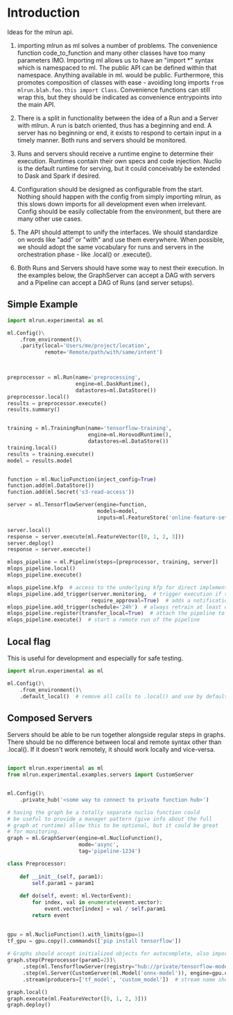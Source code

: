# Introduction
Ideas for the mlrun api. 

1. importing mlrun as ml solves a number of problems. The convenience function code_to_function and many other classes have too many parameters IMO. Importing ml allows us to have an "import *" syntax which is namespaced to ml. The public API can be defined within that namespace. Anything available in ml.<class or function> would be public. Furthermore, this promotes composition of classes with ease - avoiding long imports `from mlrun.blah.foo.this import Class`. Convenience functions can still wrap this, but they should be indicated as convenience entrypoints into the main API.

1. There is a split in functionality between the idea of a Run and a Server with mlrun. A run is batch oriented, thus has a beginning and end. A server has no beginning or end, it exists to respond to certain input in a timely manner. Both runs and servers should be monitored. 
   
1. Runs and servers should receive a runtime engine to determine their execution. Runtimes contain their own specs and code injection. Nuclio is the default runtime for serving, but it could conceivably be extended to Dask and Spark if desired.
   
1. Configuration should be designed as configurable from the start. Nothing should happen with the config from simply importing mlrun, as this slows down imports for all development even when irrelevant. Config should be easily collectable from the environment, but there are many other use cases.
   
1. The API should attempt to unify the interfaces. We should standardize on words like "add" or "with" and use them everywhere. When possible, we should adopt the same vocabulary for runs and servers in the orchestration phase - like .local() or .execute(). 

1. Both Runs and Servers should have some way to nest their execution. In the examples below, the GraphServer can accept a DAG with servers and a Pipeline can accept a DAG of Runs (and server setups). 

## Simple Example
```python
import mlrun.experimental as ml

ml.Config()\
    .from_environment()\
    .parity(local='Users/me/project/location',
            remote='Remote/path/with/same/intent')
    


preprocessor = ml.Run(name='preprocessing',
                      engine=ml.DaskRuntime(),
                      datastores=ml.DataStore())
preprocessor.local()
results = preprocessor.execute()
results.summary()


training = ml.TrainingRun(name='tensorflow-training',
                          engine=ml.HorovodRuntime(),
                          datastores=ml.DataStore())
training.local()
results = training.execute()
model = results.model


function = ml.NuclioFunction(inject_config=True)
function.add(ml.DataStore())
function.add(ml.Secret('s3-read-access'))

server = ml.TensorflowServer(engine=function,
                             models=model,
                             inputs=ml.FeatureStore('online-feature-set').vector())

server.local()
response = server.execute(ml.FeatureVector([0, 1, 2, 3]))
server.deploy()
response = server.execute()

mlops_pipeline = ml.Pipeline(steps=[preprocessor, training, server])
mlops_pipeline.local()
mlops_pipeline.execute()

mlops_pipeline.kfp  # access to the underlying kfp for direct implementation
mlops_pipeline.add_trigger(server.monitoring,  # trigger execution if the model server monitor sets off an alarm
                           require_approval=True)  # adds a notification and approval hook
mlops_pipeline.add_trigger(schedule='24h')  # always retrain at least once a day
mlops_pipeline.register(transfer_local=True)  # attach the pipeline to an mlrun server, add local results / artifacts to remote db
mlops_pipeline.execute()  # start a remote run of the pipeline

```

## Local flag

This is useful for development and especially for safe testing.

```python
import mlrun.experimental as ml

ml.Config()\
    .from_environment()\
    .default_local()  # remove all calls to .local() and use by default

```

## Composed Servers

Servers should be able to be run together alongside regular steps in graphs. There should be no difference between local and remote syntax other than .local(). If it doesn't work remotely, it should work locally and vice-versa.

```python

import mlrun.experimental as ml
from mlrun.experimental.examples.servers import CustomServer


ml.Config()\
    .private_hub('<some way to connect to private function hub>')

# having the graph be a totally separate nuclio function could
# be useful to provide a manager pattern (give info about the full 
# graph at runtime) allow this to be optional, but it could be great
# for monitoring.
graph = ml.GraphServer(engine=ml.NuclioFunction(),  
                       mode='async',                
                       tag='pipeline-1234') 

class Preprocessor:
    
    def __init__(self, param1):
        self.param1 = param1
        
    def do(self, event: ml.VectorEvent):
        for index, val in enumerate(event.vector):
            event.vector[index] = val / self.param1
        return event

        
gpu = ml.NuclioFunction().with_limits(gpu=1)
tf_gpu = gpu.copy().commands(['pip install tensorflow'])
        
# Graphs should accept initialized objects for autocomplete, also imports should "just work"
graph.step(Preprocessor(param1=2))\
     .step(ml.TensforflowServer(registry="hub://private/tensorflow-model-server", engine=tf_gpu), name='tf_model')\
     .step(ml.Server(CustomServer(ml.Model('onnx-model')), engine=gpu.copy()), name='custom_model')\
     .stream(producers=['tf_model', 'custom_model'])  # stream name should be derived by default, allow a name parameter

graph.local()
graph.execute(ml.FeatureVector([0, 1, 2, 3]))
graph.deploy()

```